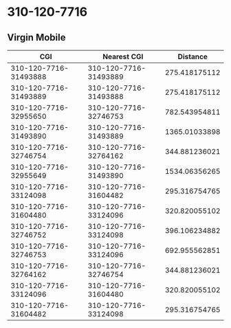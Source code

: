 # 310-120-7716
## Virgin Mobile


| CGI | Nearest CGI | Distance |
|-----|-------------|----------|
| 310-120-7716-31493888 | 310-120-7716-31493889 | 275.418175112 |
| 310-120-7716-31493889 | 310-120-7716-31493888 | 275.418175112 |
| 310-120-7716-32955650 | 310-120-7716-32746753 | 782.543954811 |
| 310-120-7716-31493890 | 310-120-7716-31493889 | 1365.01033898 |
| 310-120-7716-32746754 | 310-120-7716-32764162 | 344.881236021 |
| 310-120-7716-32955649 | 310-120-7716-31493890 | 1534.06356265 |
| 310-120-7716-33124098 | 310-120-7716-31604482 | 295.316754765 |
| 310-120-7716-31604480 | 310-120-7716-33124096 | 320.820055102 |
| 310-120-7716-32746752 | 310-120-7716-33124098 | 396.106234882 |
| 310-120-7716-32746753 | 310-120-7716-33124096 | 692.955562851 |
| 310-120-7716-32764162 | 310-120-7716-32746754 | 344.881236021 |
| 310-120-7716-33124096 | 310-120-7716-31604480 | 320.820055102 |
| 310-120-7716-31604482 | 310-120-7716-33124098 | 295.316754765 |
